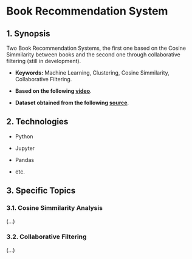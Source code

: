 # Book Recommendation System

## 1. Synopsis

Two Book Recommendation Systems, the first one based on the Cosine Simmilarity between books and the second one through collaborative filtering (still in development).

- **Keywords:** Machine Learning, Clustering, Cosine Simmilarity, Collaborative Filtering.

* **Based on the following [video](https://www.youtube.com/watch?v=xySjbVUgAwU)**.

- **Dataset obtained from the following [source](https://www.kaggle.com/jealousleopard/goodreadsbooks)**.

## 2. Technologies

- Python

* Jupyter

- Pandas

* etc.

## 3. Specific Topics

### 3.1. Cosine Simmilarity Analysis

(...)

### 3.2. Collaborative Filtering

(...)
